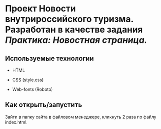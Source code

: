 # Проект Новости внутрироссийского туризма. Разработан в качестве задания *Практика: Новостная страница.*

## Используемые технологии


* HTML

* CSS (style.css)

* Web-fonts (Roboto)

## Как открыть/запустить

Зайти в папку сайта в файловом менеджере, кликнуть 2 раза по файлу index.html.